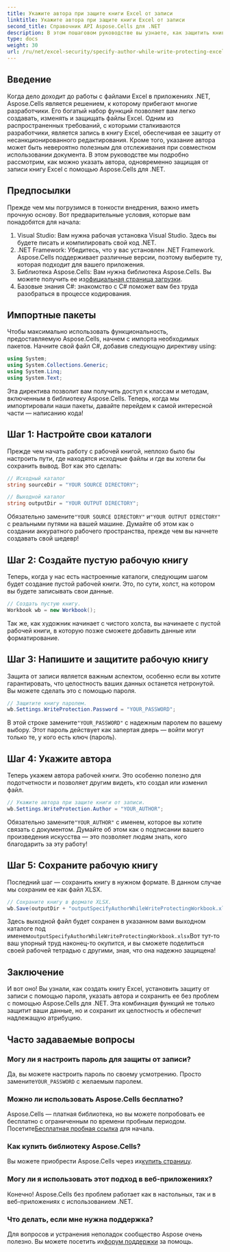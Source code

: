 ```yaml
---
title: Укажите автора при защите книги Excel от записи
linktitle: Укажите автора при защите книги Excel от записи
second_title: Справочник API Aspose.Cells для .NET
description: В этом пошаговом руководстве вы узнаете, как защитить книгу Excel от записи, указав автора, используя Aspose.Cells для .NET.
type: docs
weight: 30
url: /ru/net/excel-security/specify-author-while-write-protecting-excel-workbook/
---
```

## Введение

Когда дело доходит до работы с файлами Excel в приложениях .NET, Aspose.Cells является решением, к которому прибегают многие разработчики. Его богатый набор функций позволяет вам легко создавать, изменять и защищать файлы Excel. Одним из распространенных требований, с которыми сталкиваются разработчики, является запись в книгу Excel, обеспечивая ее защиту от несанкционированного редактирования. Кроме того, указание автора может быть невероятно полезным для отслеживания при совместном использовании документа. В этом руководстве мы подробно рассмотрим, как можно указать автора, одновременно защищая от записи книгу Excel с помощью Aspose.Cells для .NET.

## Предпосылки

Прежде чем мы погрузимся в тонкости внедрения, важно иметь прочную основу. Вот предварительные условия, которые вам понадобятся для начала:

1. Visual Studio: Вам нужна рабочая установка Visual Studio. Здесь вы будете писать и компилировать свой код .NET.
2. .NET Framework: Убедитесь, что у вас установлен .NET Framework. Aspose.Cells поддерживает различные версии, поэтому выберите ту, которая подходит для вашего приложения.
3.  Библиотека Aspose.Cells: Вам нужна библиотека Aspose.Cells. Вы можете получить ее из[официальная страница загрузки](https://releases.aspose.com/cells/net/).
4. Базовые знания C#: знакомство с C# поможет вам без труда разобраться в процессе кодирования.

## Импортные пакеты

Чтобы максимально использовать функциональность, предоставляемую Aspose.Cells, начнем с импорта необходимых пакетов. Начните свой файл C#, добавив следующую директиву using:

```csharp
using System;
using System.Collections.Generic;
using System.Linq;
using System.Text;
```

Эта директива позволит вам получить доступ к классам и методам, включенным в библиотеку Aspose.Cells. Теперь, когда мы импортировали наши пакеты, давайте перейдем к самой интересной части — написанию кода!

## Шаг 1: Настройте свои каталоги

Прежде чем начать работу с рабочей книгой, неплохо было бы настроить пути, где находятся исходные файлы и где вы хотели бы сохранить вывод. Вот как это сделать:

```csharp
// Исходный каталог
string sourceDir = "YOUR SOURCE DIRECTORY";

// Выходной каталог
string outputDir = "YOUR OUTPUT DIRECTORY";
```

 Обязательно замените`"YOUR SOURCE DIRECTORY"` и`"YOUR OUTPUT DIRECTORY"` с реальными путями на вашей машине. Думайте об этом как о создании аккуратного рабочего пространства, прежде чем вы начнете создавать свой шедевр!

## Шаг 2: Создайте пустую рабочую книгу

Теперь, когда у нас есть настроенные каталоги, следующим шагом будет создание пустой рабочей книги. Это, по сути, холст, на котором вы будете записывать свои данные.

```csharp
// Создать пустую книгу.
Workbook wb = new Workbook();
```

Так же, как художник начинает с чистого холста, вы начинаете с пустой рабочей книги, в которую позже сможете добавить данные или форматирование.

## Шаг 3: Напишите и защитите рабочую книгу

Защита от записи является важным аспектом, особенно если вы хотите гарантировать, что целостность ваших данных останется нетронутой. Вы можете сделать это с помощью пароля.

```csharp
// Защитите книгу паролем.
wb.Settings.WriteProtection.Password = "YOUR_PASSWORD";
```

 В этой строке замените`"YOUR_PASSWORD"` с надежным паролем по вашему выбору. Этот пароль действует как запертая дверь — войти могут только те, у кого есть ключ (пароль).

## Шаг 4: Укажите автора

Теперь укажем автора рабочей книги. Это особенно полезно для подотчетности и позволяет другим видеть, кто создал или изменил файл.

```csharp
// Укажите автора при защите книги от записи.
wb.Settings.WriteProtection.Author = "YOUR_AUTHOR";
```

 Обязательно замените`"YOUR_AUTHOR"` с именем, которое вы хотите связать с документом. Думайте об этом как о подписании вашего произведения искусства — это позволяет людям знать, кого благодарить за эту работу!

## Шаг 5: Сохраните рабочую книгу

Последний шаг — сохранить книгу в нужном формате. В данном случае мы сохраним ее как файл XLSX. 

```csharp
// Сохраните книгу в формате XLSX.
wb.Save(outputDir + "outputSpecifyAuthorWhileWriteProtectingWorkbook.xlsx");
```

 Здесь выходной файл будет сохранен в указанном вами выходном каталоге под именем`outputSpecifyAuthorWhileWriteProtectingWorkbook.xlsx`Вот тут-то ваш упорный труд наконец-то окупится, и вы сможете поделиться своей рабочей тетрадью с другими, зная, что она надежно защищена!

## Заключение

И вот оно! Вы узнали, как создать книгу Excel, установить защиту от записи с помощью пароля, указать автора и сохранить ее без проблем с помощью Aspose.Cells для .NET. Эта комбинация функций не только защитит ваши данные, но и сохранит их целостность и обеспечит надлежащую атрибуцию.

## Часто задаваемые вопросы

### Могу ли я настроить пароль для защиты от записи?  
 Да, вы можете настроить пароль по своему усмотрению. Просто замените`YOUR_PASSWORD` с желаемым паролем.

### Можно ли использовать Aspose.Cells бесплатно?  
 Aspose.Cells — платная библиотека, но вы можете попробовать ее бесплатно с ограниченным по времени пробным периодом. Посетите[Бесплатная пробная ссылка](https://releases.aspose.com/) для начала.

### Как купить библиотеку Aspose.Cells?  
 Вы можете приобрести Aspose.Cells через их[купить страницу](https://purchase.aspose.com/buy).

### Могу ли я использовать этот подход в веб-приложениях?  
Конечно! Aspose.Cells без проблем работает как в настольных, так и в веб-приложениях с использованием .NET.

### Что делать, если мне нужна поддержка?  
Для вопросов и устранения неполадок сообщество Aspose очень полезно. Вы можете посетить их[форум поддержки](https://forum.aspose.com/c/cells/9) за помощь.